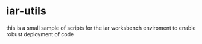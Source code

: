 # iar-utils
this is a small sample of scripts for the iar worksbench enviroment to enable robust deployment of code
